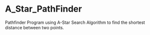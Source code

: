 # A_Star_PathFinder
Pathfinder Program using A-Star Search Algorithm to find the shortest distance between two points.
